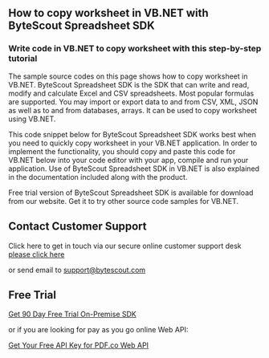 ## How to copy worksheet in VB.NET with ByteScout Spreadsheet SDK

### Write code in VB.NET to copy worksheet with this step-by-step tutorial

The sample source codes on this page shows how to copy worksheet in VB.NET. ByteScout Spreadsheet SDK is the SDK that can write and read, modify and calculate Excel and CSV spreadsheets. Most popular formulas are supported. You may import or export data to and from CSV, XML, JSON as well as to and from databases, arrays. It can be used to copy worksheet using VB.NET.

This code snippet below for ByteScout Spreadsheet SDK works best when you need to quickly copy worksheet in your VB.NET application. In order to implement the functionality, you should copy and paste this code for VB.NET below into your code editor with your app, compile and run your application. Use of ByteScout Spreadsheet SDK in VB.NET is also explained in the documentation included along with the product.

Free trial version of ByteScout Spreadsheet SDK is available for download from our website. Get it to try other source code samples for VB.NET.

## Contact Customer Support

Click here to get in touch via our secure online customer support desk [please click here](https://bytescout.zendesk.com/hc/en-us/requests/new?subject=ByteScout%20Spreadsheet%20SDK%20Question)

or send email to [support@bytescout.com](mailto:support@bytescout.com?subject=ByteScout%20Spreadsheet%20SDK%20Question) 

## Free Trial

[Get 90 Day Free Trial On-Premise SDK](https://bytescout.com/download/web-installer?utm_source=github-readme)

or if you are looking for pay as you go online Web API:

[Get Your Free API Key for PDF.co Web API](https://pdf.co/documentation/api?utm_source=github-readme)